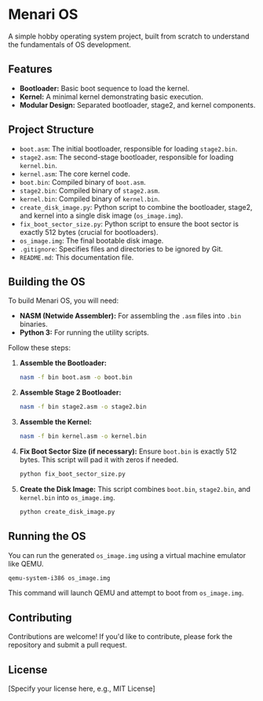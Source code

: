 # Menari OS

A simple hobby operating system project, built from scratch to understand the fundamentals of OS development.

## Features

*   **Bootloader:** Basic boot sequence to load the kernel.
*   **Kernel:** A minimal kernel demonstrating basic execution.
*   **Modular Design:** Separated bootloader, stage2, and kernel components.

## Project Structure

*   `boot.asm`: The initial bootloader, responsible for loading `stage2.bin`.
*   `stage2.asm`: The second-stage bootloader, responsible for loading `kernel.bin`.
*   `kernel.asm`: The core kernel code.
*   `boot.bin`: Compiled binary of `boot.asm`.
*   `stage2.bin`: Compiled binary of `stage2.asm`.
*   `kernel.bin`: Compiled binary of `kernel.bin`.
*   `create_disk_image.py`: Python script to combine the bootloader, stage2, and kernel into a single disk image (`os_image.img`).
*   `fix_boot_sector_size.py`: Python script to ensure the boot sector is exactly 512 bytes (crucial for bootloaders).
*   `os_image.img`: The final bootable disk image.
*   `.gitignore`: Specifies files and directories to be ignored by Git.
*   `README.md`: This documentation file.

## Building the OS

To build Menari OS, you will need:

*   **NASM (Netwide Assembler):** For assembling the `.asm` files into `.bin` binaries.
*   **Python 3:** For running the utility scripts.

Follow these steps:

1.  **Assemble the Bootloader:**
    ```bash
    nasm -f bin boot.asm -o boot.bin
    ```

2.  **Assemble Stage 2 Bootloader:**
    ```bash
    nasm -f bin stage2.asm -o stage2.bin
    ```

3.  **Assemble the Kernel:**
    ```bash
    nasm -f bin kernel.asm -o kernel.bin
    ```

4.  **Fix Boot Sector Size (if necessary):**
    Ensure `boot.bin` is exactly 512 bytes. This script will pad it with zeros if needed.
    ```bash
    python fix_boot_sector_size.py
    ```

5.  **Create the Disk Image:**
    This script combines `boot.bin`, `stage2.bin`, and `kernel.bin` into `os_image.img`.
    ```bash
    python create_disk_image.py
    ```

## Running the OS

You can run the generated `os_image.img` using a virtual machine emulator like QEMU.

```bash
qemu-system-i386 os_image.img
```

This command will launch QEMU and attempt to boot from `os_image.img`.

## Contributing

Contributions are welcome! If you'd like to contribute, please fork the repository and submit a pull request.

## License

[Specify your license here, e.g., MIT License]